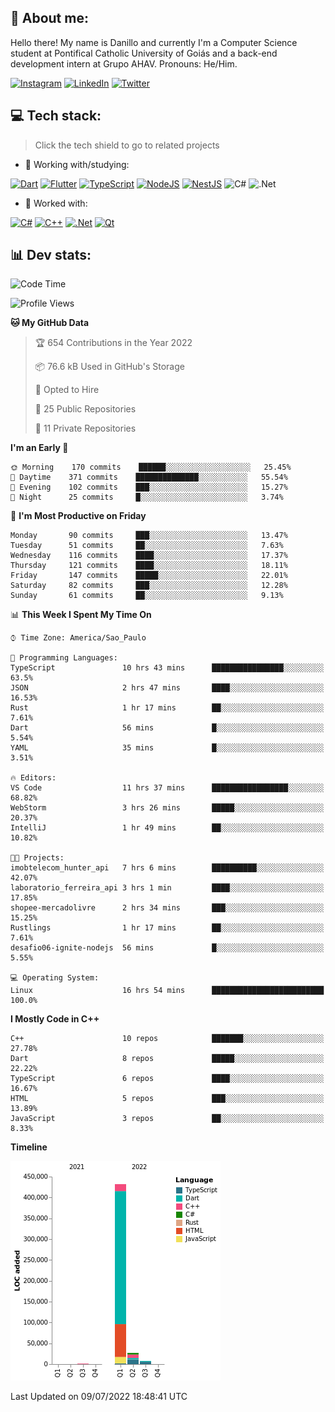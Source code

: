 ## 🌈 About me:
Hello there! My name is Danillo and currently I'm a Computer Science student at Pontifical Catholic University of Goiás and a back-end development intern at Grupo AHAV. Pronouns: He/Him.

[![Instagram](https://img.shields.io/badge/Instagram-%23E4405F.svg?logo=Instagram&logoColor=white)](https://instagram.com/danilloilggner) [![LinkedIn](https://img.shields.io/badge/LinkedIn-%230077B5.svg?logo=linkedin&logoColor=white)](https://linkedin.com/in/danilloism) [![Twitter](https://img.shields.io/badge/Twitter-%231DA1F2.svg?logo=Twitter&logoColor=white)](https://twitter.com/danilloism) 

## 💻 Tech stack:
> Click the tech shield to go to related projects

- 🔭 Working with/studying:

[![Dart](https://img.shields.io/badge/dart-%230175C2.svg?style=for-the-badge&logo=dart&logoColor=white)](https://github.com/danilloism/danilloism/blob/main/Flutter.md) [![Flutter](https://img.shields.io/badge/Flutter-%2302569B.svg?style=for-the-badge&logo=Flutter&logoColor=white)](https://github.com/danilloism/danilloism/blob/main/Flutter.md) [![TypeScript](https://img.shields.io/badge/typescript-%23007ACC.svg?style=for-the-badge&logo=typescript&logoColor=white)](https://github.com/danilloism/danilloism/blob/main/Typescript.md) [![NodeJS](https://img.shields.io/badge/node.js-6DA55F?style=for-the-badge&logo=node.js&logoColor=white)](https://github.com/danilloism/danilloism/blob/main/Node.js.md) [![NestJS](https://img.shields.io/badge/nestjs-%23E0234E.svg?style=for-the-badge&logo=nestjs&logoColor=white)](https://github.com/danilloism/danilloism/blob/main/Nest.js.md) ![C#](https://img.shields.io/badge/c%23-%23239120.svg?style=for-the-badge&logo=c-sharp&logoColor=white) ![.Net](https://img.shields.io/badge/.NET-5C2D91?style=for-the-badge&logo=.net&logoColor=white)
<!---
- 🌱 Currently learning:

![Vue.js](https://img.shields.io/badge/vuejs-%2335495e.svg?style=for-the-badge&logo=vuedotjs&logoColor=%234FC08D) ![Angular](https://img.shields.io/badge/angular-%23DD0031.svg?style=for-the-badge&logo=angular&logoColor=white)
--->
- 💫 Worked with:

[![C#](https://img.shields.io/badge/c%23-%23239120.svg?style=for-the-badge&logo=c-sharp&logoColor=white)](#) [![C++](https://img.shields.io/badge/c++-%2300599C.svg?style=for-the-badge&logo=c%2B%2B&logoColor=white)](https://github.com/danilloism/danilloism/blob/main/C%2B%2B.md) [![.Net](https://img.shields.io/badge/.NET-5C2D91?style=for-the-badge&logo=.net&logoColor=white)](#) [![Qt](https://img.shields.io/badge/Qt-%23217346.svg?style=for-the-badge&logo=Qt&logoColor=white)](https://github.com/danilloism/danilloism/blob/main/C%2B%2B.md)

## 📊 Dev stats:
<!---
[![](https://github-readme-stats.vercel.app/api?username=danilloism&theme=radical&hide_border=false&include_all_commits=false&count_private=false)](#)<br>
[![](https://github-readme-streak-stats.herokuapp.com/?user=danilloism&theme=radical&hide_border=false)](#)<br>
[![](https://github-readme-stats.vercel.app/api/top-langs/?username=danilloism&theme=radical&hide_border=false&include_all_commits=false&count_private=false&layout=compact)](#)<br>
--->
<!--START_SECTION:waka-->
![Code Time](http://img.shields.io/badge/Code%20Time-399%20hrs%2019%20mins-blue)

![Profile Views](http://img.shields.io/badge/Profile%20Views-2-blue)

**🐱 My GitHub Data** 

> 🏆 654 Contributions in the Year 2022
 > 
> 📦 76.6 kB Used in GitHub's Storage 
 > 
> 💼 Opted to Hire
 > 
> 📜 25 Public Repositories 
 > 
> 🔑 11 Private Repositories  
 > 
**I'm an Early 🐤** 

```text
🌞 Morning    170 commits    ██████░░░░░░░░░░░░░░░░░░░   25.45% 
🌆 Daytime    371 commits    ██████████████░░░░░░░░░░░   55.54% 
🌃 Evening    102 commits    ███░░░░░░░░░░░░░░░░░░░░░░   15.27% 
🌙 Night      25 commits     █░░░░░░░░░░░░░░░░░░░░░░░░   3.74%

```
📅 **I'm Most Productive on Friday** 

```text
Monday       90 commits     ███░░░░░░░░░░░░░░░░░░░░░░   13.47% 
Tuesday      51 commits     ██░░░░░░░░░░░░░░░░░░░░░░░   7.63% 
Wednesday    116 commits    ████░░░░░░░░░░░░░░░░░░░░░   17.37% 
Thursday     121 commits    ████░░░░░░░░░░░░░░░░░░░░░   18.11% 
Friday       147 commits    █████░░░░░░░░░░░░░░░░░░░░   22.01% 
Saturday     82 commits     ███░░░░░░░░░░░░░░░░░░░░░░   12.28% 
Sunday       61 commits     ██░░░░░░░░░░░░░░░░░░░░░░░   9.13%

```


📊 **This Week I Spent My Time On** 

```text
⌚︎ Time Zone: America/Sao_Paulo

💬 Programming Languages: 
TypeScript               10 hrs 43 mins      ████████████████░░░░░░░░░   63.5% 
JSON                     2 hrs 47 mins       ████░░░░░░░░░░░░░░░░░░░░░   16.53% 
Rust                     1 hr 17 mins        ██░░░░░░░░░░░░░░░░░░░░░░░   7.61% 
Dart                     56 mins             █░░░░░░░░░░░░░░░░░░░░░░░░   5.54% 
YAML                     35 mins             █░░░░░░░░░░░░░░░░░░░░░░░░   3.51%

🔥 Editors: 
VS Code                  11 hrs 37 mins      █████████████████░░░░░░░░   68.82% 
WebStorm                 3 hrs 26 mins       █████░░░░░░░░░░░░░░░░░░░░   20.37% 
IntelliJ                 1 hr 49 mins        ██░░░░░░░░░░░░░░░░░░░░░░░   10.82%

🐱‍💻 Projects: 
imobtelecom_hunter_api   7 hrs 6 mins        ██████████░░░░░░░░░░░░░░░   42.07% 
laboratorio_ferreira_api 3 hrs 1 min         ████░░░░░░░░░░░░░░░░░░░░░   17.85% 
shopee-mercadolivre      2 hrs 34 mins       ███░░░░░░░░░░░░░░░░░░░░░░   15.25% 
Rustlings                1 hr 17 mins        ██░░░░░░░░░░░░░░░░░░░░░░░   7.61% 
desafio06-ignite-nodejs  56 mins             █░░░░░░░░░░░░░░░░░░░░░░░░   5.55%

💻 Operating System: 
Linux                    16 hrs 54 mins      █████████████████████████   100.0%

```

**I Mostly Code in C++** 

```text
C++                      10 repos            ███████░░░░░░░░░░░░░░░░░░   27.78% 
Dart                     8 repos             █████░░░░░░░░░░░░░░░░░░░░   22.22% 
TypeScript               6 repos             ████░░░░░░░░░░░░░░░░░░░░░   16.67% 
HTML                     5 repos             ███░░░░░░░░░░░░░░░░░░░░░░   13.89% 
JavaScript               3 repos             ██░░░░░░░░░░░░░░░░░░░░░░░   8.33%

```


**Timeline**

![Chart not found](https://raw.githubusercontent.com/danilloism/danilloism/main/charts/bar_graph.png) 


 Last Updated on 09/07/2022 18:48:41 UTC
<!--END_SECTION:waka-->
